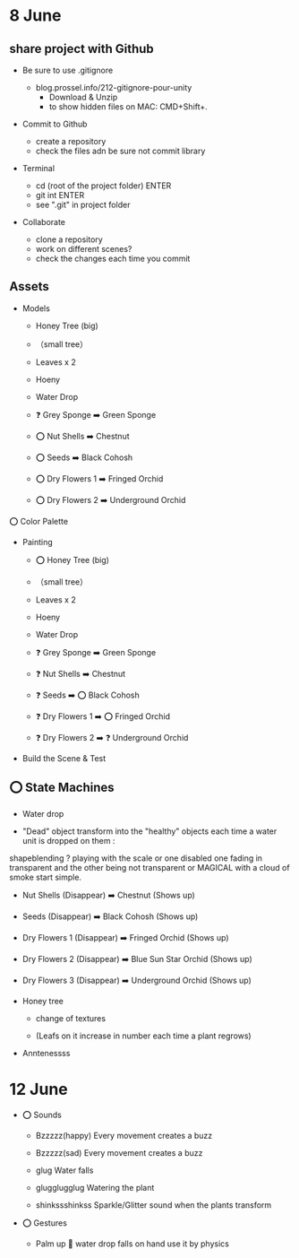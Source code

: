# 8 June

## share project with Github

- Be sure to use .gitignore
   - blog.prossel.info/212-gitignore-pour-unity
     - Download & Unzip 
     - to show hidden files on MAC: CMD+Shift+.

- Commit to Github
   - create a repository
   - check the files adn be sure not commit library

- Terminal
   - cd (root of the project folder) ENTER
   - git int ENTER
   - see ".git" in project folder

- Collaborate
   - clone a repository
   - work on different scenes?
   - check the changes each time you commit


## Assets

- Models

  - Honey Tree (big)
  - （small tree）
  - Leaves x 2
  - Hoeny
  - Water Drop

  - ❓ Grey Sponge ➡️ Green Sponge

  - ⭕️ Nut Shells ➡️ Chestnut
  - ⭕️ Seeds ➡️ Black Cohosh
  - ⭕️ Dry Flowers 1 ➡️ Fringed Orchid
  - ⭕️ Dry Flowers 2 ➡️ Underground Orchid


⭕️ Color Palette


- Painting

  - ⭕️ Honey Tree (big)
  - （small tree）
  - Leaves x 2
  - Hoeny
  - Water Drop

  - ❓ Grey Sponge ➡️ Green Sponge

  - ❓ Nut Shells ➡️ Chestnut
  - ❓ Seeds ➡️ ⭕️ Black Cohosh
  - ❓ Dry Flowers 1 ➡️ ⭕️ Fringed Orchid
  - ❓ Dry Flowers 2 ➡️ ❓ Underground Orchid

- Build the Scene & Test


## ⭕️ State Machines

- Water drop

- "Dead" object transform into the "healthy" objects each time a water unit is dropped on them :

shapeblending ?
playing with the scale or one disabled
one fading in transparent and the other being not transparent
or MAGICAL with a cloud of smoke
start simple.

  - Nut Shells (Disappear) ➡️ Chestnut (Shows up)
  - Seeds (Disappear) ➡️ Black Cohosh (Shows up)
  - Dry Flowers 1 (Disappear) ➡️ Fringed Orchid (Shows up)
  - Dry Flowers 2 (Disappear) ➡️ Blue Sun Star Orchid (Shows up)
  - Dry Flowers 3 (Disappear) ➡️ Underground Orchid (Shows up)


- Honey tree

  - change of textures

  - (Leafs on it increase in number each time a plant regrows)


- Anntenessss


# 12 June


- ⭕️ Sounds

  - Bzzzzz(happy)
    Every movement creates a buzz

  - Bzzzzz(sad)
    Every movement creates a buzz

  - glug
    Water falls 

  - glugglugglug
    Watering the plant

  - shinkssshinkss
    Sparkle/Glitter sound when the plants transform
    
    
- ⭕️ Gestures

  - Palm up 🫴
    water drop falls on hand
    use it by physics
